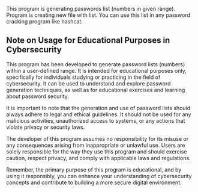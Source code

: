 This program is generating passwords list (numbers in given range).
Program is creating new file with list. 
You can use this list in any password cracking program like hashcat. 


## Note on Usage for Educational Purposes in Cybersecurity

This program has been developed to generate password lists (numbers) within a user-defined range. It is intended for educational purposes only, specifically for individuals studying or practicing in the field of cybersecurity. It can be used to understand and explore password generation techniques, as well as for educational exercises and learning about password security.

It is important to note that the generation and use of password lists should always adhere to legal and ethical guidelines. It should not be used for any malicious activities, unauthorized access to systems, or any actions that violate privacy or security laws.

The developer of this program assumes no responsibility for its misuse or any consequences arising from inappropriate or unlawful use. Users are solely responsible for the way they use this program and should exercise caution, respect privacy, and comply with applicable laws and regulations.

Remember, the primary purpose of this program is educational, and by using it responsibly, you can enhance your understanding of cybersecurity concepts and contribute to building a more secure digital environment.

